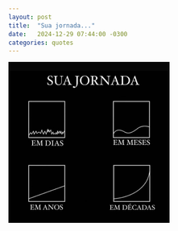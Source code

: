 ```yaml
---
layout: post
title:  "Sua jornada..."
date:   2024-12-29 07:44:00 -0300
categories: quotes
---
```


![Sua jornada...](/assets/sua-jornada.PNG)
